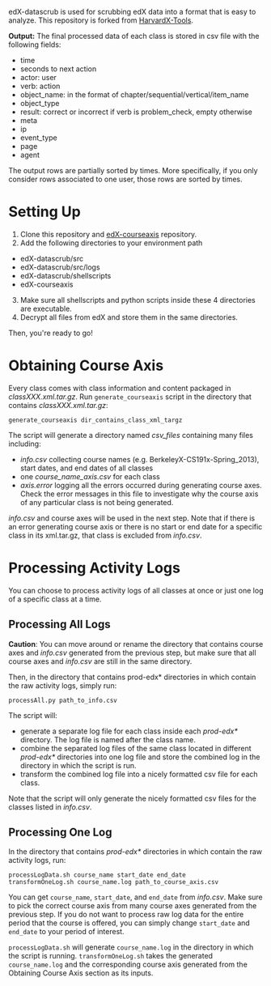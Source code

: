 edX-datascrub is used for scrubbing edX data into a format that is easy to analyze. This repository is forked from [HarvardX-Tools](http://github.com/jimwaldo/HarvardX-Tools).

**Output:** The final processed data of each class is stored in csv file with the following fields: 
* time
* seconds to next action
* actor: user
* verb: action
* object_name: in the format of chapter/sequential/vertical/item_name
* object_type
* result: correct or incorrect if verb is problem_check, empty otherwise
* meta
* ip
* event_type
* page
* agent

The output rows are partially sorted by times. More specifically, if you only consider rows associated to one user, those rows are sorted by times.

# Setting Up
1. Clone this repository and [edX-courseaxis](http://github.com/kk415kk/datascrub) repository.
2. Add the following directories to your environment path
  * edX-datascrub/src
  * edX-datascrub/src/logs
  * edX-datascrub/shellscripts
  * edX-courseaxis
3. Make sure all shellscripts and python scripts inside these 4 directories are executable.
4. Decrypt all files from edX and store them in the same directories.

Then, you're ready to go!

# Obtaining Course Axis

Every class comes with class information and content packaged in _classXXX.xml.tar.gz_. Run `generate_courseaxis` script in the directory that contains _classXXX.xml.tar.gz_:

```
generate_courseaxis dir_contains_class_xml_targz
```

The script will generate a directory named _csv_files_ containing many files including:
* _info.csv_ collecting course names (e.g. BerkeleyX-CS191x-Spring_2013), start dates, and end dates of all classes
* one _course_name_axis.csv_ for each class
* _axis.error_ logging all the errors occurred during generating course axes. Check the error messages in this file to investigate why the course axis of any particular class is not being generated.

_info.csv_ and course axes will be used in the next step. Note that if there is an error generating course axis or there is no start or end date for a specific class in its xml.tar.gz, that class is excluded from _info.csv_.

# Processing Activity Logs

You can choose to process activity logs of all classes at once or just one log of a specific class at a time.

## Processing All Logs

**Caution**: You can move around or rename the directory that contains course axes and _info.csv_ generated from the previous step, but make sure that all course axes and _info.csv_ are still in the same directory.

Then, in the directory that contains prod-edx* directories in which contain the raw activity logs, simply run:

```
processAll.py path_to_info.csv
```

The script will:
* generate a separate log file for each class inside each _prod-edx*_ directory. The log file is named after the class name.
* combine the separated log files of the same class located in different _prod-edx*_ directories into one log file and store the combined log in the directory in which the script is run.
* transform the combined log file into a nicely formatted csv file for each class.

Note that the script will only generate the nicely formatted csv files for the classes listed in _info.csv_.

## Processing One Log

In the directory that contains _prod-edx*_ directories in which contain the raw activity logs, run:

```
processLogData.sh course_name start_date end_date
transformOneLog.sh course_name.log path_to_course_axis.csv
```

You can get `course_name`, `start_date`, and `end_date` from _info.csv_. Make sure to pick the correct course axis from many course axes generated from the previous step. If you do not want to process raw log data for the entire period that the course is offered, you can simply change `start_date` and `end_date` to your period of interest. 

`processLogData.sh` will generate `course_name.log` in the directory in which the script is running. `transformOneLog.sh` takes the generated `course_name.log` and the corresponding course axis generated from the Obtaining Course Axis section as its inputs.
